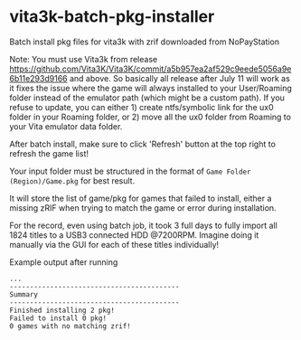 # vita3k-batch-pkg-installer
Batch install pkg files for vita3k with zrif downloaded from NoPayStation

Note:
You must use Vita3k from release https://github.com/Vita3K/Vita3K/commit/a5b957ea2af529c9eede5056a9e6b11e293d9166 and above. So basically all release after July 11 will work as it fixes the issue where the game will always installed to your User/Roaming folder instead of the emulator path (which might be a custom path). If you refuse to update, you can either 1) create ntfs/symbolic link for the ux0 folder in your Roaming folder, or 2) move all the ux0 folder from Roaming to your Vita emulator data folder.

After batch install, make sure to click 'Refresh' button at the top right to refresh the game list!

Your input folder must be structured in the format of `Game Folder (Region)/Game.pkg` for best result.

It will store the list of game/pkg for games that failed to install, either a missing zRIF when trying to match the game or error during installation.

For the record, even using batch job, it took 3 full days to fully import all 1824 titles to a USB3 connected HDD @7200RPM. Imagine doing it manually via the GUI for each of these titles individually!

Example output after running
```
...
------------------------------------------
Summary
------------------------------------------
Finished installing 2 pkg!
Failed to install 0 pkg!
0 games with no matching zrif!
```
